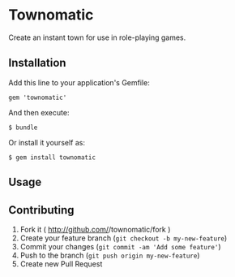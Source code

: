 # Townomatic

Create an instant town for use in role-playing games.

## Installation

Add this line to your application's Gemfile:

    gem 'townomatic'

And then execute:

    $ bundle

Or install it yourself as:

    $ gem install townomatic

## Usage



## Contributing

1. Fork it ( http://github.com/<my-github-username>/townomatic/fork )
2. Create your feature branch (`git checkout -b my-new-feature`)
3. Commit your changes (`git commit -am 'Add some feature'`)
4. Push to the branch (`git push origin my-new-feature`)
5. Create new Pull Request

